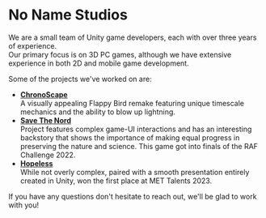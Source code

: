 # No Name Studios
We are a small team of Unity game developers, each with over three years of experience.<br/>
Our primary focus is on 3D PC games, although we have extensive experience in both 2D and mobile game development.<br/>

Some of the projects we've worked on are:
- [<b>ChronoScape</b>](https://nnra6864.github.io/nnra/?page=Projects&project=24)<br/>
A visually appealing Flappy Bird remake featuring unique timescale mechanics and the ability to blow up lightning.
- [<b>Save The Nord</b>](https://nnra6864.github.io/nnra/?page=Projects&project=21)<br/>
Project features complex game-UI interactions and has an interesting backstory that shows the importance of making equal progress in preserving the nature and science.
This game got into finals of the RAF Challenge 2022.
- [<b>Hopeless</b>](https://nnra6864.github.io/nnra/?page=Projects&project=22)<br/>
While not overly complex, paired with a smooth presentation entirely created in Unity, won the first place at MET Talents 2023.

If you have any questions don't hesitate to reach out, we'll be glad to work with you!
